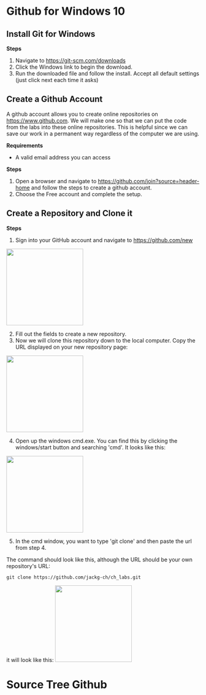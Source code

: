 # Github for Windows 10

## Install Git for Windows

**Steps**
1) Navigate to https://git-scm.com/downloads
2) Click the Windows link to begin the download.
3) Run the downloaded file and follow the install. Accept all default settings (just click next each time it asks)


## Create a Github Account

A github account allows you to create online repositories on https://www.github.com. We will make one so that we can put the code from the labs into these online repositories. This is helpful since we can save our work in a permanent way regardless of the computer we are using.

**Requirements**
- A valid email address you can access

**Steps**
1) Open a browser and navigate to https://github.com/join?source=header-home and follow the steps to create a github account.
2) Choose the Free account and complete the setup.

## Create a Repository and Clone it

**Steps**
1) Sign into your GitHub account and navigate to https://github.com/new

<img src="./images/account_newrepo" style="width:200px;"/>

2) Fill out the fields to create a new repository.
3) Now we will clone this repository down to the local computer. Copy the URL displayed on your new repository page:

<img src="./images/account_httpsurl" style="width:200px;"/>

4) Open up the windows cmd.exe. You can find this by clicking the windows/start button and searching 'cmd'. It looks like this:

<img src="./images/git_cmd" style="width:200px;"/>

5) In the cmd window, you want to type 'git clone' and then paste the url from step 4.

The command should look like this, although the URL should be your own repository's URL:

`
 git clone https://github.com/jackg-ch/ch_labs.git
`

it will look like this:
<img src="./images/git_clone" style="width:200px;"/>



# Source Tree Github